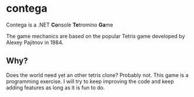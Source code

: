 # contega
Contega is a .NET **Co**nsole **Te**tromino **Ga**me

The game mechanics are based on the popular Tetris game developed by Alexey Pajitnov in 1984.

## Why?
Does the world need yet an other tetris clone? Probably not. This game is a programming exercise.
I will try to keep improving the code and keep adding features as long as it is fun to do.


